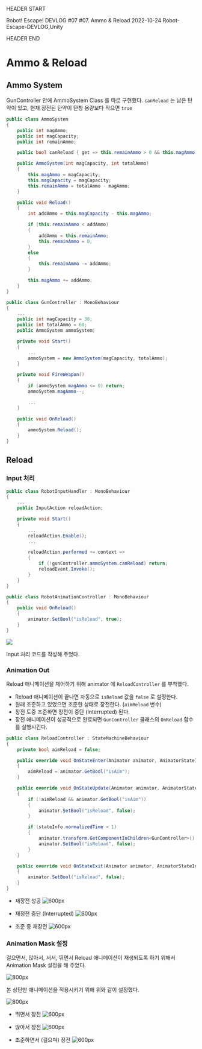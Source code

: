 HEADER START

Robot! Escape! DEVLOG #07
#07. Ammo & Reload
2022-10-24
Robot-Escape-DEVLOG,Unity

HEADER END

# Ammo & Reload

## Ammo System

GunController 안에 AmmoSystem Class 를 따로 구현했다.
`canReload` 는 남은 탄약이 있고, 현재 장전된 탄약이 탄창 용량보다 작으면 `true`

```csharp
public class AmmoSystem
{
    public int magAmmo;
    public int magCapacity;
    public int remainAmmo;

    public bool canReload { get => this.remainAmmo > 0 && this.magAmmo < this.magCapacity; }

    public AmmoSystem(int magCapacity, int totalAmmo)
    {
        this.magAmmo = magCapacity;
        this.magCapacity = magCapacity;
        this.remainAmmo = totalAmmo - magAmmo;
    }

    public void Reload()
    {
        int addAmmo = this.magCapacity - this.magAmmo;

        if (this.remainAmmo < addAmmo)
        {
            addAmmo = this.remainAmmo;
            this.remainAmmo = 0;
        }
        else
        {
            this.remainAmmo -= addAmmo;
        }

        this.magAmmo += addAmmo;
    }
}
```

```csharp
public class GunController : MonoBehaviour
{
	...
    public int magCapacity = 30;
    public int totalAmmo = 60;
	public AmmoSystem ammoSystem;

    private void Start()
    {
    	...
        ammoSystem = new AmmoSystem(magCapacity, totalAmmo);
    }

    private void FireWeapon()
    {
    	if (ammoSystem.magAmmo <= 0) return;
        ammoSystem.magAmmo--;

        ...
    }

    public void OnReload()
    {
    	ammoSystem.Reload();
    }
}
```

## Reload

### Input 처리

```csharp
public class RobotInputHandler : MonoBehaviour
{
	...
	public InputAction reloadAction;

	private void Start()
    {
    	...
    	reloadAction.Enable();
        ...

        reloadAction.performed += context =>
        {
        	if (!gunController.ammoSystem.canReload) return;
            reloadEvent.Invoke();
        }
    }
}
```

```csharp
public class RobotAnimationController : MonoBehaviour
{
	public void OnReload()
    {
        animator.SetBool("isReload", true);
    }
}
```

![](https://velog.velcdn.com/images/lutca1320/post/e3482d26-f3f3-48fd-a04c-4bf9407e2cf9/image.png)

Input 처리 코드를 작성해 주었다.

### Animation Out

Reload 애니메이션을 제어하기 위해 animator 에 `ReloadController` 를 부착했다.

- Reload 애니메이션이 끝나면 자동으로 `isReload` 값을 `false` 로 설정한다.
- 원래 조준하고 있었으면 조준한 상태로 장전한다. (`aimReload` 변수)
- 장전 도중 조준하면 장전이 중단 (Interrupted) 된다.
- 장전 애니메이션이 성공적으로 완료되면 `GunController` 클래스의 `OnReload` 함수를 실행시킨다.

```csharp
public class ReloadController : StateMachineBehaviour
{
    private bool aimReload = false;

    public override void OnStateEnter(Animator animator, AnimatorStateInfo stateInfo, int layerIndex)
    {
        aimReload = animator.GetBool("isAim");
    }

    public override void OnStateUpdate(Animator animator, AnimatorStateInfo stateInfo, int layerIndex)
    {
        if (!aimReload && animator.GetBool("isAim"))
        {
            animator.SetBool("isReload", false);
        }

        if (stateInfo.normalizedTime > 1)
        {
            animator.transform.GetComponentInChildren<GunController>().OnReload();
            animator.SetBool("isReload", false);
        }
    }

    public override void OnStateExit(Animator animator, AnimatorStateInfo stateInfo, int layerIndex)
    {
        animator.SetBool("isReload", false);
    }
}
```

- 재장전 성공
  ![600px](https://velog.velcdn.com/images/lutca1320/post/9435f69f-d76e-496a-847a-f7ae91d6514c/image.gif)

- 재정전 중단 (Interrupted)
  ![600px](https://velog.velcdn.com/images/lutca1320/post/e1b41df5-49fc-4e68-8d18-f9f97f7e5cc9/image.gif)

- 조준 중 재장전
  ![600px](https://velog.velcdn.com/images/lutca1320/post/225f6abe-8aa8-4cce-80e6-fa58d69ac1ac/image.gif)

### Animation Mask 설정

걸으면서, 앉아서, 서서, 뛰면서 Reload 애니메이션이 재생되도록 하기 위해서
Animation Mask 설정을 해 주었다.

![800px](https://velog.velcdn.com/images/lutca1320/post/1af7f791-0f99-4b42-96b8-67f5cadc95e3/image.png)

본 상단만 애니메이션을 적용시키기 위해 위와 같이 설정했다.

![800px](https://velog.velcdn.com/images/lutca1320/post/662e7421-95b5-47fa-aea0-85cdfa8fda0f/image.png)

- 뛰면서 장전
  ![600px](https://velog.velcdn.com/images/lutca1320/post/1e013de4-ddf0-4dd7-be97-7c1d53535afe/image.gif)

- 앉아서 장전
  ![600px](https://velog.velcdn.com/images/lutca1320/post/fb914854-65cf-4b4a-a32b-7408af888d1d/image.gif)

- 조준하면서 (걸으며) 장전
  ![600px](https://velog.velcdn.com/images/lutca1320/post/427094ac-1f24-4fcd-96b9-74bb7705dcfa/image.gif)
